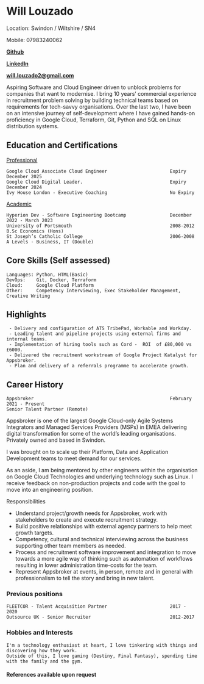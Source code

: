# Will Louzado
Location:	Swindon / Wiltshire / SN4

Mobile:	07983240062

[**Github**](https://github.com/kirito-wl)

[**LinkedIn**](https://www.linkedin.com/in/wlouzado/)

[**will.louzado2@gmail.com**](mailto:will.louzado2@gmail.com)

Aspiring Software and Cloud Engineer driven to unblock problems for companies that want to modernise. I bring 10 years’ commercial experience in recruitment problem solving by building technical teams based on requirements for tech-savvy organisations. Over the last two, I have been on an intensive journey of self-development where I have gained hands-on proficiency in Google Cloud, Terraform, Git, Python and SQL on Linux distribution systems.

## Education and Certifications

<ins>Professional<ins/> 

	Google Cloud Associate Cloud Engineer						Expiry December 2025
	Google Cloud Digital Leader.         						Expiry December 2024
	Ivy House London - Executive Coaching						No Expiry

<ins>Academic<ins/>

	Hyperion Dev - Software Engineering Bootcamp				December 2022 - March 2023
	University of Portsmouth									2008-2012
	B.Sc Economics (Hons)
	St Joseph’s Catholic College								2006-2008
	A Levels - Business, IT (Double)

## Core Skills (Self assessed)

	Languages: Python, HTML(Basic)
	DevOps:    Git, Docker, Terraform
	Cloud:     Google Cloud Platform
	Other:     Competency Interviewing, Exec Stakeholder Management, Creative Writing

## Highlights

	

	 - Delivery and configuration of ATS TribePad, Workable and Workday.
	 - Leading talent and pipeline projects using external firms and internal teams.
	 - Implementation of hiring tools such as Cord -  ROI  of £80,000 vs £6000.
	 - Delivered the recruitment workstream of Google Project Katalyst for Appsbroker.
	 - Plan and delivery of a referrals programme to accelerate growth.

## Career History

	Appsbroker													February 2021 - Present
	Senior Talent Partner (Remote)

Appsbroker is one of the largest Google Cloud-only Agile Systems Integrators and Managed Services Providers (MSPs) in EMEA delivering digital transformation for some of the world’s leading organisations. Privately owned and based in Swindon.

I was brought on to scale up their Platform, Data and Application Development teams to meet demand for our services.

As an aside, I am being mentored by other engineers within the organisation on Google Cloud Technologies and underlying technology such as Linux. I receive feedback on non-production projects and code with the goal to move into an engineering position.

Responsibilities

- Understand project/growth needs for Appsbroker, work with stakeholders to create and execute recruitment strategy.
- Build positive relationships with external agency partners to help meet growth targets.
- Competency, cultural and technical interviewing across the business supporting other team members as needed.
- Process and recruitment software improvement and integration to move towards a more agile way of thinking such as automation of workflows resulting in lower administration time-costs for the team.
- Represent Appsbroker at events, in person, remote and in general with professionalism to tell the story and bring in new talent.

### Previous positions

	FLEETCOR - Talent Acquisition Partner						2017 - 2020
	Outsource UK - Senior Recruiter								2012-2017

### Hobbies and Interests

	I'm a technology enthusiast at heart, I love tinkering with things and discovering how they work. 
	Outside of this, I love gaming (Destiny, Final Fantasy), spending time with the family and the gym.

#### References available upon request
